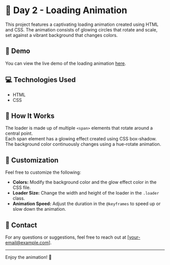 # 🎉 Day 2 - Loading Animation

This project features a captivating loading animation created using HTML and CSS. The animation consists of glowing circles that rotate and scale, set against a vibrant background that changes colors.

## 🚀 Demo
You can view the live demo of the loading animation [here](your-hosting-link.com).

## 💻 Technologies Used
- HTML
- CSS

## 🎨 How It Works
The loader is made up of multiple `<span>` elements that rotate around a central point.  
Each span element has a glowing effect created using CSS box-shadow.  
The background color continuously changes using a hue-rotate animation.

## 📝 Customization
Feel free to customize the following:

- **Colors:** Modify the background color and the glow effect color in the CSS file.
- **Loader Size:** Change the width and height of the loader in the `.loader` class.
- **Animation Speed:** Adjust the duration in the `@keyframes` to speed up or slow down the animation.

## 📧 Contact
For any questions or suggestions, feel free to reach out at [your-email@example.com].

---

Enjoy the animation! 🎊
